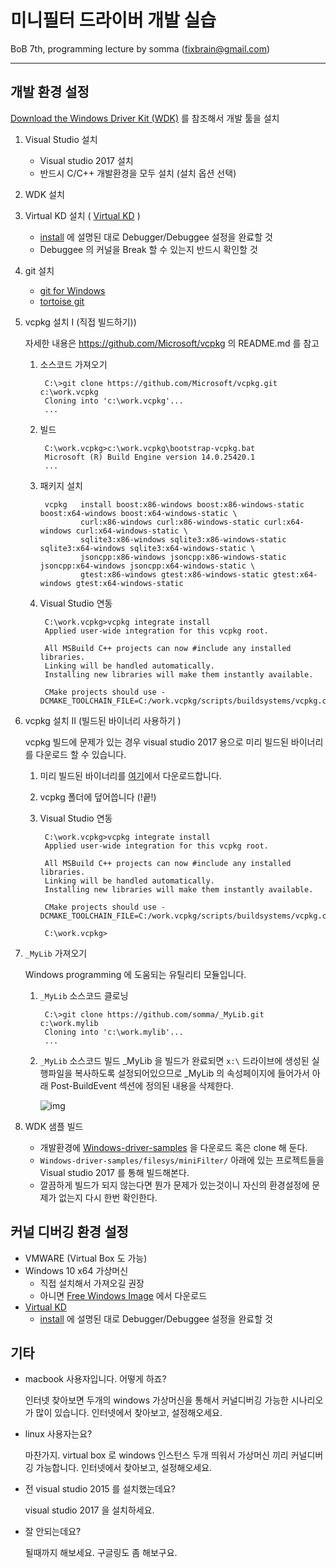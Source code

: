 # 미니필터 드라이버 개발 실습

BoB 7th, programming lecture by somma (fixbrain@gmail.com)

---

## 개발 환경 설정

[Download the Windows Driver Kit (WDK)](https://developer.microsoft.com/en-us/windows/hardware/windows-driver-kit) 를 참조해서 개발 툴을 설치

1. Visual Studio 설치 

    + Visual studio 2017 설치
    + 반드시 C/C++ 개발환경을 모두 설치 (설치 옵션 선택)

1. WDK 설치

1. Virtual KD 설치 ( [Virtual KD](http://virtualkd.sysprogs.org/) )

    + [install](http://virtualkd.sysprogs.org/tutorials/install/) 에 설명된 대로 Debugger/Debuggee 설정을 완료할 것
    + Debuggee 의 커널을 Break 할 수 있는지 반드시 확인할 것

1. git 설치 

    + [git for Windows](https://git-for-windows.github.io/)
    + [tortoise git](https://tortoisegit.org/download/)

1. vcpkg 설치 I (직접 빌드하기))
    
    자세한 내용은 https://github.com/Microsoft/vcpkg 의 README.md 를 참고

    1. 소스코드 가져오기

            C:\>git clone https://github.com/Microsoft/vcpkg.git c:\work.vcpkg
            Cloning into 'c:\work.vcpkg'...
            ...

    1. 빌드

            C:\work.vcpkg>c:\work.vcpkg\bootstrap-vcpkg.bat
            Microsoft (R) Build Engine version 14.0.25420.1
            ...

    1. 패키지 설치
            
            vcpkg   install boost:x86-windows boost:x86-windows-static boost:x64-windows boost:x64-windows-static \
                    curl:x86-windows curl:x86-windows-static curl:x64-windows curl:x64-windows-static \
                    sqlite3:x86-windows sqlite3:x86-windows-static sqlite3:x64-windows sqlite3:x64-windows-static \
                    jsoncpp:x86-windows jsoncpp:x86-windows-static jsoncpp:x64-windows jsoncpp:x64-windows-static \
                    gtest:x86-windows gtest:x86-windows-static gtest:x64-windows gtest:x64-windows-static

    1. Visual Studio 연동 

            C:\work.vcpkg>vcpkg integrate install
            Applied user-wide integration for this vcpkg root.

            All MSBuild C++ projects can now #include any installed libraries.
            Linking will be handled automatically.
            Installing new libraries will make them instantly available.

            CMake projects should use -DCMAKE_TOOLCHAIN_FILE=C:/work.vcpkg/scripts/buildsystems/vcpkg.cmake


1. vcpkg 설치 II (빌드된 바이너리 사용하기 )

    vcpkg 빌드에 문제가 있는 경우 visual studio 2017 용으로 미리 빌드된 바이너리를 다운로드 할 수 있습니다. 

    1. 미리 빌드된 바이너리를 [여기](https://drive.google.com/open?id=1ieMxcymfsfd-H8XK74j9nQxv84E4l31W)에서 다운로드합니다. 
    1. vcpkg 폴더에 덮어씁니다 (!끝!)
    1. Visual Studio 연동 

            C:\work.vcpkg>vcpkg integrate install
            Applied user-wide integration for this vcpkg root.

            All MSBuild C++ projects can now #include any installed libraries.
            Linking will be handled automatically.
            Installing new libraries will make them instantly available.

            CMake projects should use -DCMAKE_TOOLCHAIN_FILE=C:/work.vcpkg/scripts/buildsystems/vcpkg.cmake

            C:\work.vcpkg>


1. `_MyLib` 가져오기 

    Windows programming 에 도움되는 유틸리티 모듈입니다. 

    1. `_MyLib` 소스코드 클로닝

            C:\>git clone https://github.com/somma/_MyLib.git c:\work.mylib
            Cloning into 'c:\work.mylib'...
            ...

    1. `_MyLib` 소스코드 빌드 
        _MyLib 을 빌드가 완료되면 `x:\` 드라이브에 생성된 실행파일을 복사하도록 설정되어있으므로 _MyLib 의 속성페이지에 들어가서 아래 Post-BuildEvent 섹션에 정의된 내용을 삭제한다. 

        ![img](.\image_00\img00.png)


1. WDK 샘플 빌드

    + 개발환경에 [Windows-driver-samples](https://github.com/Microsoft/Windows-driver-samples) 을 다운로드 혹은 clone 해 둔다. 
    + `Windows-driver-samples/filesys/miniFilter/` 아래에 있는 프로젝트들을 Visual studio 2017 를 통해 빌드해본다. 
    + 깔끔하게 빌드가 되지 않는다면 뭔가 문제가 있는것이니 자신의 환경설정에 문제가 없는지 다시 한번 확인한다.


## 커널 디버깅 환경 설정 

+ VMWARE (Virtual Box 도 가능)
+ Windows 10 x64 가상머신 
    + 직접 설치해서 가져오길 권장
    + 아니면 [Free Windows Image](https://developer.microsoft.com/en-us/microsoft-edge/tools/vms/) 에서 다운로드
+ [Virtual KD](http://virtualkd.sysprogs.org/)
    + [install](http://virtualkd.sysprogs.org/tutorials/install/) 에 설명된 대로 Debugger/Debuggee 설정을 완료할 것        


## 기타 

+ macbook 사용자입니다. 어떻게 하죠?

    인터넷 찾아보면 두개의 windows 가상머신을 통해서 커널디버깅 가능한 시나리오가 많이 있습니다. 인터넷에서 찾아보고, 설정해오세요.

+ linux 사용자는요?

    마찬가지. virtual box 로 windows 인스턴스 두개 띄워서 가상머신 끼리 커널디버깅 가능합니다. 인터넷에서 찾아보고, 설정해오세요.

+ 전 visual studio 2015 를 설치했는데요?

    visual studio 2017 을 설치하세요.

+ 잘 안되는데요?

    될때까지 해보세요. 구글링도 좀 해보구요.    